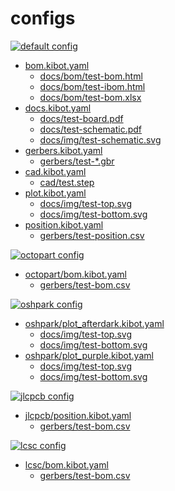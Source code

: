 # configs

[![default config](https://github.com/nerdyscout/kicad-exports/workflows/default/badge.svg)](https://github.com/nerdyscout/kicad-exports/actions?query=workflow%3Adefault)
- [bom.kibot.yaml](bom.kibot.yaml)
  - [docs/bom/test-bom.html](../test/output/docs/bom/test-bom.html)
  - [docs/bom/test-ibom.html](../test/output/docs/bom/test-ibom.html)
  - [docs/bom/test-bom.xlsx](../test/output/docs/bom/test-bom.xlsx)
- [docs.kibot.yaml](docs.kibot.yaml)
  - [docs/test-board.pdf](../test/output/docs/test-board.pdf)
  - [docs/test-schematic.pdf](../test/output/docs/test-schematic.pdf)
  - [docs/img/test-schematic.svg](../test/output/docs/img/test-schematic.svg)
- [gerbers.kibot.yaml](gerbers.kibot.yaml)
  - [gerbers/test-*.gbr](../test/output/gerbers/)
- [cad.kibot.yaml](cad.kibot.yaml)
  - [cad/test.step](../test/output/cad/test.step)
- [plot.kibot.yaml](plot.kibot.yaml)
  - [docs/img/test-top.svg](../test/output/docs/img/test-top.svg)
  - [docs/img/test-bottom.svg](../test/output/docs/img/test-bottom.svg)
- [position.kibot.yaml](position.kibot.yaml)
  - [gerbers/test-position.csv](../test/output/gerbers/test-position.csv)

[![octopart config](https://github.com/nerdyscout/kicad-exports/workflows/octopart/badge.svg)](https://github.com/nerdyscout/kicad-exports/actions?query=workflow%3Aoctopart)
- [octopart/bom.kibot.yaml](octopart/bom.kibot.yaml)
  - [gerbers/test-bom.csv](../test/output/octopart/gerbers/test-bom.csv)

[![oshpark config](https://github.com/nerdyscout/kicad-exports/workflows/oshpark/badge.svg)](https://github.com/nerdyscout/kicad-exports/actions?query=workflow%3Aoshpark)
- [oshpark/plot_afterdark.kibot.yaml](oshpark/plot_afterdark.kibot.yaml)
  - [docs/img/test-top.svg](../test/output/oshpark/afterdark/docs/img/test-top.svg)
  - [docs/img/test-bottom.svg](../test/output/oshpark/afterdark/docs/img/test-bottom.svg)
- [oshpark/plot_purple.kibot.yaml](oshpark/plot_purple.kibot.yaml)
  - [docs/img/test-top.svg](../test/output/oshpark/purple/docs/img/test-top.svg)
  - [docs/img/test-bottom.svg](../test/output/oshpark/purple/docs/img/test-bottom.svg)

[![jlcpcb config](https://github.com/nerdyscout/kicad-exports/workflows/jlcpcb/badge.svg)](https://github.com/nerdyscout/kicad-exports/actions?query=workflow%3Ajlcpcb)
- [jlcpcb/position.kibot.yaml](jlcpcb/position.kibot.yaml)
  - [gerbers/test-bom.csv](../test/output/jlcpcb/gerbers/test-bom.csv)

[![lcsc config](https://github.com/nerdyscout/kicad-exports/workflows/lcsc/badge.svg)](https://github.com/nerdyscout/kicad-exports/actions?query=workflow%3Alcsc)
- [lcsc/bom.kibot.yaml](lcsc/bom.kibot.yaml)
  - [gerbers/test-bom.csv](../test/output/lcsc/gerbers/test-bom.csv)
